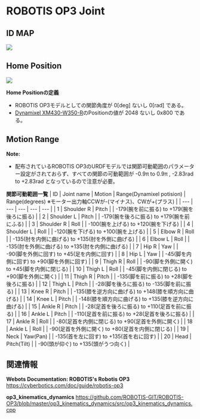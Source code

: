 # ROBOTIS OP3 Joint

## ID MAP
<img src="https://emanual.robotis.com/assets/images/platform/op3/op3_030_rev2.png">

## Home Position
<img src="https://emanual.robotis.com/assets/images/platform/op3/op3_assemble_data.png">

<b>Home Positionの定義</b>
- ROBOTIS OP3モデルとしての関節角度が 0[deg] ないし 0[rad] である。
- <a href ="https://emanual.robotis.com/docs/en/dxl/x/xm430-w350/">Dynamixel XM430-W350-R</a>のPositionの値が 2048 ないし 0x800 である。 

## Motion Range

<b>Note:</b>
- 配布されているROBOTIS OP3のURDFモデルでは関節可動範囲のパラメーター設定がされておらず、すべての関節の可動範囲が -0.9π to 0.9π , -2.83rad to +2.83rad となっているので注意が必要。

<b>関節可動範囲一覧</b>
| ID  | Joint name | Motion | Range(Dynamixel potision) | Range(degrees) ※モーター出力軸CCWが-(マイナス)、CWが+(プラス) |
| --- | ---        | ---    | ---                       | ---            |
| 1   | Shoulder R | Pitch  |                     | -179(腕を前に振る) to +179(腕を後ろに振る) |
| 2   | Shoulder L | Pitch  |                     | -179(腕を後ろに振る) to +179(腕を前にふる) |
| 3   | Shoulder R | Roll   |                     | -100(腕を上げる) to +120(腕を下げる)  |
| 4   | Shoulder L | Roll   |                     | -120(腕を下げる) to +100(腕を上げる)  |
| 5   | Elbow R    | Roll   |                     | -135(肘を内側に曲げる) to +135(肘を外側に曲げる)  |
| 6   | Elbow L    | Roll   |                     | -135(肘を外側に曲げる) to +135(肘を内側に曲げる)  |
| 7   | Hip R      | Yaw    |                     | -90(脚を外側に回す) to +45(足を内側に回す)  |
| 8   | Hip L      | Yaw    |                     | -45(脚を内側に回す) to +90(脚を外側に回す)  |
| 9   | Thigh R    | Roll   |                     | -90(脚を外側に開く) to +45(脚を内側に閉じる) |
| 10  | Thigh L    | Roll   |                     | -45(脚を内側に閉じる) to +90(脚を外側に開く) |
| 11  | Thigh R    | Pitch  |                     | -135(脚を前に振る) to +28(脚を後ろに振る)  |
| 12  | Thigh L    | Pitch  |                     | -28(脚を後ろに振る) to -135(脚を前に振る)  |
| 13  | Knee R     | Pitch  |                     | -135(膝を逆方向に曲げる) to +148(膝を順方向に曲げる)  |
| 14  | Knee L     | Pitch  |                     | -148(膝を順方向に曲げる) to +135(膝を逆方向に曲げる)  |
| 15  | Ankle R    | Pitch  |                     | -28(足首を後ろに振る) to +110(足首を前に振る) |
| 16  | Ankle L    | Pitch  |                     | -110(足首を前に振る) to +28(足首を後ろに振る)  |
| 17  | Ankle R    | Roll   |                     | -80(足首を内側に閉じる) to +90(足首を外側に開く) |
| 18  | Ankle L    | Roll   |                     | -90(足首を外側に開く) to +80(足首を内側に閉じる) |
| 19  |  Neck      | Yaw(Pan)    |                     | -135(首を左に回す) to +135(首を右に回す) |
| 20  |  Head      | Pitch(Tilt) |                     | -90(頭が仰ぐ) to +135(頭がうつ向く)  |

## 関連情報

<b>Webots Documentation: ROBOTIS's Robotis OP3</b> <a href ="https://cyberbotics.com/doc/guide/robotis-op3">https://cyberbotics.com/doc/guide/robotis-op3</a>

<b>op3_kinematics_dynamics</b> <a href ="https://github.com/ROBOTIS-GIT/ROBOTIS-OP3/blob/master/op3_kinematics_dynamics/src/op3_kinematics_dynamics.cpp">https://github.com/ROBOTIS-GIT/ROBOTIS-OP3/blob/master/op3_kinematics_dynamics/src/op3_kinematics_dynamics.cpp</a>
